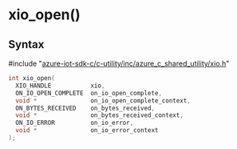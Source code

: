# xio_open()

## Syntax

\#include "[azure-iot-sdk-c/c-utility/inc/azure_c_shared_utility/xio.h](../iot-c-ref-xio-h.md)"  
```C
int xio_open(
  XIO_HANDLE           xio,
  ON_IO_OPEN_COMPLETE  on_io_open_complete,
  void *               on_io_open_complete_context,
  ON_BYTES_RECEIVED    on_bytes_received,
  void *               on_bytes_received_context,
  ON_IO_ERROR          on_io_error,
  void *               on_io_error_context
);
```

